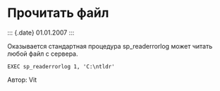Прочитать файл
==============

::: {.date}
01.01.2007
:::

Оказывается стандартная процедура sp\_readerrorlog может читать любой
файл с сервера.

    EXEC sp_readerrorlog 1, 'C:\ntldr'

Автор: Vit
